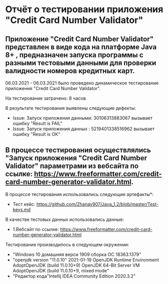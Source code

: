 # Отчёт о тестировании приложения "Credit Card Number Validator"

## Приложение "Credit Card Number Validator" представлен в виде кода на платформе Java 8+ , предназначен запуска программы с разными тестовыми данными для проверки валидности номеров кредитных карт.

06.03.2021 - 06.03.2021 было проведено динамическое тестирование приложения "Credit Card Number Validator".

На тестирование затрачено: 8 часов

В результате тестирования выявлены следующие дефекты:

* Issue: Запуск приложения данными: 30106313883067 вызывает ошибку "Result is FAIL"
* Issue: Запуск приложения данных : 5219401338516962 вызывает ошибку "Result is OK"


## В процессе тестирования осуществлялись "Запуск приложения "Credit Card Number Validator" параметрами из вебсайта по ссылке: https://www.freeformatter.com/credit-card-number-generator-validator.html.  


В процессе тестирования использовались следующие артефакты*:

* Тест кейс: https://github.com/Zhanay907/Java_1.2/blob/master/Test-keys.md


В качестве тестовых данных использовались данные:
* 1.Bебсайт по ссылке: https://www.freeformatter.com/credit-card-number-generator-validator.html
 


Тестирование производилось в следующем окружении:

* "Windows 10 домашняя верси 1909 сборка ОС 18363.1379"
* "openjdk version "11.0.10" 2021-01-19
OpenJDK Runtime Environment AdoptOpenJDK (build 11.0.10+9)
OpenJDK 64-Bit Server VM AdoptOpenJDK (build 11.0.10+9, mixed mode"
* "Редактор кода"Intellij IDEA Community Edition 2020.3.2"
